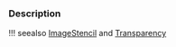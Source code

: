 ### Description

!!! seealso
    [ImageStencil](/Cxx//Images/ImageStencil) and [Transparency](/Cxx//Images/Transparency)

